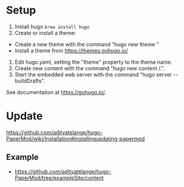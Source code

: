 # Setup
1. Install hugo `brew install hugo`
1. Create or install a theme:
  - Create a new theme with the command "hugo new theme <THEMENAME>"
  - Install a theme from https://themes.gohugo.io/
1. Edit hugo.yaml, setting the "theme" property to the theme name.
1. Create new content with the command "hugo new content <SECTIONNAME>/<FILENAME>.<FORMAT>".
1. Start the embedded web server with the command "hugo server --buildDrafts".

See documentation at https://gohugo.io/.

# Update
https://github.com/adityatelange/hugo-PaperMod/wiki/Installation#installingupdating-papermod

## Example
- https://github.com/adityatelange/hugo-PaperMod/tree/exampleSite/content
